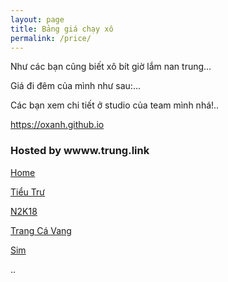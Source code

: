 ```yaml
---
layout: page
title: Bảng giá chạy xô
permalink: /price/
---
```


Như các bạn cũng biết xô bít giờ lắm nan trung... 

Giá đi đêm của mình như sau:...

Các bạn xem chi tiết ở studio của team mình nhá!..

<a href="https://oxanh.github.io" target="_blank">https://oxanh.github.io</a>

### Hosted by wwww.trung.link

[Home](https://trung.link)


[Tiểu Trư](https://tieutru.trung.link)


[N2K18](https://n2k18.trung.link)


[Trang Cá Vang](https://trangcavang.trung.link)


[Sim](https://sim.trung.link)




..